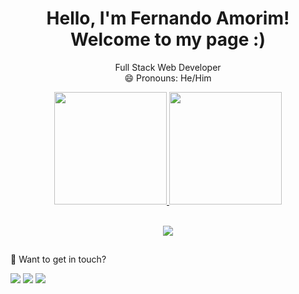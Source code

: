 <h1 align='center'>
  Hello, I'm Fernando Amorim!
  <br/>
  Welcome to my page :)
</h1>
<p align='center'>
  Full Stack Web Developer
    <br/>
    😄 Pronouns: He/Him
</p>


<div align="center">
  <a href="https://github.com/nandoamori">
  <img height="180em" src="https://github-readme-stats.vercel.app/api?username=nandoamori&show_icons=true&theme=dracula&include_all_commits=true&count_private=true"/>
  <img height="180em" src="https://github-readme-stats.vercel.app/api/top-langs/?username=nandoamori&layout=compact&langs_count=7&theme=dracula"/>
</div>
  <br/>

  <p align="center">
  <a href="https://skillicons.dev">
    <img src="https://skillicons.dev/icons?i=java,spring,js,ts,nodejs,express,docker,react,figma,styledcomponents,postgres,mysql" />
  </a>
</p>
  
  ##
  💬 Want to get in touch?
 
<div> 
   <a href="https://instagram.com/nandoamori" target="_blank"><img src="https://img.shields.io/badge/-Instagram-%23E4405F?style=for-the-badge&logo=instagram&logoColor=white" target="_blank"></a>
 	 <a href="https://www.linkedin.com/in/fernandoramorim/" target="_blank"><img src="https://img.shields.io/badge/-LinkedIn-%230077B5?style=for-the-badge&logo=linkedin&logoColor=white" target="_blank"></a> 
   <a href="mailto:nandoamori@yahoo.com.br?subject=Assunto da Mensagem" target="_blank"><img src="https://img.shields.io/badge/Gmail-D14836?style=for-the-badge&logo=gmail&logoColor=white"></a>
 
</div>

